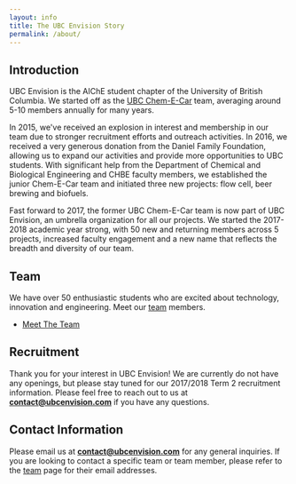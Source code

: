 ```yaml
---
layout: info
title: The UBC Envision Story
permalink: /about/
---
```


## Introduction
UBC Envision is the AIChE student chapter of the University of British Columbia. We started off as the [UBC Chem-E-Car](http://www.ubcchemecar.com) team, averaging around 5-10 members annually for many years. 

In 2015, we've received an explosion in interest and membership in our team due to stronger recruitment efforts and outreach activities. In 2016, we received a very generous donation from the Daniel Family Foundation, allowing us to expand our activities and provide more opportunities to UBC students. With significant help from the Department of Chemical and Biological Engineering and CHBE faculty members, we established the junior Chem-E-Car team and initiated three new projects: flow cell, beer brewing and biofuels. 

Fast forward to 2017, the former UBC Chem-E-Car team is now part of UBC Envision, an umbrella organization for all our projects. We started the 2017-2018 academic year strong, with 50 new and returning members across 5 projects, increased faculty engagement and a new name that reflects the breadth and diversity of our team.

## Team
We have over 50 enthusiastic students who are excited about technology, innovation and engineering. Meet our [team](/team/) members.

<ul class="actions">
	<li><a href="/team/" class="button medium wide">Meet The Team</a></li>
</ul>

## Recruitment
Thank you for your interest in UBC Envision! We are currently do not have any openings, but please stay tuned for our 2017/2018 Term 2 recruitment information. Please feel free to reach out to us at <b>contact@ubcenvision.com</b> if you have any questions.

## Contact Information
Please email us at <b>contact@ubcenvision.com</b> for any general inquiries. If you are looking to contact a specific team or team member, please refer to the [team](/team/) page for their email addresses.